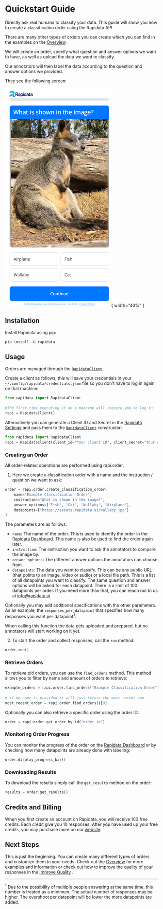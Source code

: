 # Quickstart Guide

Directly ask real humans to classify your data. This guide will show you how to create a classification order using the Rapidata API.

There are many other types of orders you can create which you can find in the examples on the [Overview](index.md).

We will create an order, specify what question and answer options we want to have, as well as upload the data we want to classify.

Our annotators will then label the data according to the question and answer options we provided.

They see the following screen:

![Classify Example](./media/order-types/classify-screen.png){ width="40%" }

## Installation

Install Rapidata using pip:

```
pip install -U rapidata
```


## Usage

Orders are managed through the [`RapidataClient`](reference/rapidata/rapidata_client/rapidata_client.md#rapidata.rapidata_client.rapidata_client.RapidataClient).

Create a client as follows, this will save your credentials in your `~/.config/rapidata/credentials.json` file so you don't have to log in again on that machine:

```py
from rapidata import RapidataClient

#The first time executing it on a machine will require you to log in
rapi = RapidataClient()
```

Alternatively you can generate a Client ID and Secret in the [Rapidata Settings](https://app.rapidata.ai/settings/tokens) and pass them to the [`RapidataClient`](reference/rapidata/rapidata_client/rapidata_client.md#rapidata.rapidata_client.rapidata_client.RapidataClient) constructor:

```py
from rapidata import RapidataClient
rapi = RapidataClient(client_id="Your client ID", client_secret="Your client secret")
```

### Creating an Order

All order-related operations are performed using rapi.order.

1. Here we create a classification order with a name and the instruction / question we want to ask:

```py
order = rapi.order.create_classification_order(
    name="Example Classification Order",
    instruction="What is shown in the image?",
    answer_options=["Fish", "Cat", "Wallaby", "Airplane"],
    datapoints=["https://assets.rapidata.ai/wallaby.jpg"]
)
```
The parameters are as follows:

- `name`: The name of the order. This is used to identify the order in the [Rapidata Dashboard](https://app.rapidata.ai/dashboard/orders). This name is also be used to find the order again later.
- `instruction`: The instruction you want to ask the annotators to compare the image by.
- `answer_options`: The different answer options the annotators can choose from.
- `datapoints`: The data you want to classify. This can be any public URL (that points to an image, video or audio) or a local file path. This is a list of all datapoints you want to classify. The same question and answer options will be asked for each datapoint. There is a limit of 100 datapoints per order. If you need more than that, you can reach out to us at <info@rapidata.ai>.

Optionally you may add additional specifications with the other parameters. As an example, the `responses_per_datapoint` that specifies how many responses you want per datapoint<sup>1</sup>.

When calling this function the data gets uploaded and prepared, but no annotators will start working on it yet.

2. To start the order and collect responses, call the `run` method:

```py
order.run()
```

### Retrieve Orders

To retrieve old orders, you can use the `find_orders` method. This method allows you to filter by name and amount of orders to retrieve:

```py
example_orders = rapi.order.find_orders("Example Classification Order")

# if no name is provided it will just return the most recent one
most_recent_order = rapi.order.find_orders()[0]
```

Optionally you can also retrieve a specific order using the order ID:

```py
order = rapi.order.get_order_by_id("order_id")
```

### Monitoring Order Progress

You can monitor the progress of the order on the [Rapidata Dashboard](https://app.rapidata.ai/dashboard/orders) or by checking how many datapoints are already done with labeling:

```py
order.display_progress_bar()
```

### Downloading Results

To download the results simply call the `get_results` method on the order:

```py
results = order.get_results()
```

## Credits and Billing

When you first create an account on Rapidata, you will receive 100 free credits. Each credit give you 10 responses. After you have used up your free credits, you may purchase more on our [website](https://app.rapidata.ai/pricing).

## Next Steps

This is just the beginning. You can create many different types of orders and customize them to your needs. Check out the [Overview](index.md) for more examples and information or check out how to improve the quality of your responses in the [Improve Quality](/improve_order_quality/) .

------------------

<sup>1</sup> Due to the possibility of multiple people answering at the same time, this number is treated as a minimum. The actual number of responses may be higher. The overshoot per datapoint will be lower the more datapoints are added.
